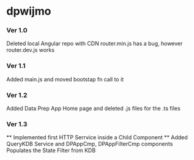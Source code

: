 # dpwijmo

### Ver 1.0
  Deleted local Angular repo with CDN
  router.min.js has a bug, however router.dev.js works 

### Ver 1.1 
  Added main.js and moved bootstap fn call to it
  
### Ver 1.2 
   Added Data Prep App Home page and deleted .js files for the .ts files
   
### Ver 1.3
   ** Implemented first HTTP Serrvice inside a Child Component ** 
   Added QueryKDB Service and DPAppCmp, DPAppFilterCmp components
   Populates the State Filter from KDB 